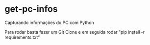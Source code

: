 # get-pc-infos
Capturando informações do PC com Python


Para rodar basta fazer um Git Clone e em seguida rodar "pip install -r requirements.txt"
